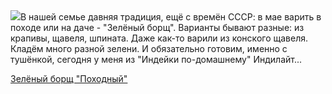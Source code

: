 <!--2025-05-27 04:28:11-->
<div class="yb">
  <div class="rss povarenok"><a href="https://www.povarenok.ru/recipes/show/182713/"><img src="https://www.povarenok.ru/data/cache/2025may/27/28/3178344_27293-640x480.jpg"></a>В нашей семье давняя традиция, ещё с времён СССР: в мае варить в походе или на даче - &quot;Зелёный борщ&quot;. Варианты бывают разные: из крапивы, щавеля, шпината. Даже как-то варили из конского щавеля. Кладём много разной зелени. И обязательно готовим, именно с тушёнкой, сегодня у меня из &quot;Индейки по-домашнему&quot; Индилайт... <p class="titl"><a href="https://www.povarenok.ru/recipes/show/182713/">Зелёный борщ "Походный"</a></p></div>
</div>
